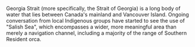 Georgia Strait (more specifically, the Strait of Georgia) is a long body of water that lies between Canada's mainland and Vancouver Island. Ongoing conversation from local Indigenous groups have started to see the use of "Salish Sea", which encompasses a wider, more meaningful area than merely a navigation channel, including a majority of the range of Southern Resident orca. 